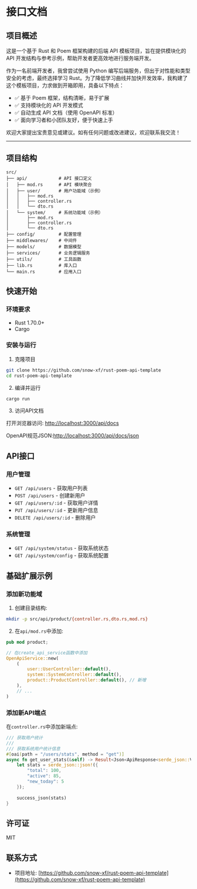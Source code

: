# 接口文档

## 项目概述

这是一个基于 Rust 和 Poem 框架构建的后端 API 模板项目，旨在提供模块化的 API 开发结构与参考示例，帮助开发者更高效地进行服务端开发。

作为一名前端开发者，我曾尝试使用 Python 编写后端服务，但出于对性能和类型安全的考虑，最终选择学习 Rust。为了降低学习曲线并加快开发效率，我构建了这个模板项目，力求做到开箱即用，具备以下特点：
* ✅ 基于 Poem 框架，结构清晰，易于扩展
* ✅ 支持模块化的 API 开发模式
* ✅ 自动生成 API 文档（使用 OpenAPI 标准）
* ✅ 面向学习者和小团队友好，便于快速上手
	
欢迎大家提出宝贵意见或建议。如有任何问题或改进建议，欢迎联系我交流！

-----


## 项目结构

```
src/
├── api/            # API 接口定义
│   ├── mod.rs      # API 模块聚合
│   ├── user/       # 用户功能域（示例）
│   │   ├── mod.rs
│   │   ├── controller.rs
│   │   └── dto.rs
│   └── system/     # 系统功能域（示例）
│       ├── mod.rs
│       ├── controller.rs
│       └── dto.rs
├── config/         # 配置管理
├── middlewares/    # 中间件
├── models/         # 数据模型
├── services/       # 业务逻辑服务
├── utils/          # 工具函数
├── lib.rs          # 库入口
└── main.rs         # 应用入口
```


## 快速开始

### 环境要求

- Rust 1.70.0+
- Cargo

### 安装与运行

1. 克隆项目

```bash
git clone https://github.com/snow-xf/rust-poem-api-template
cd rust-poem-api-template
```

2. 编译并运行

```bash
cargo run
```

3. 访问API文档

打开浏览器访问: [http://localhost:3000/api/docs](http://localhost:3000/api/docs)

OpenAPI规范JSON:[http://localhost:3000/api/docs/json](http://localhost:3000/api/docs/json)

## API接口

### 用户管理

- `GET /api/users` - 获取用户列表
- `POST /api/users` - 创建新用户
- `GET /api/users/:id` - 获取用户详情
- `PUT /api/users/:id` - 更新用户信息
- `DELETE /api/users/:id` - 删除用户

### 系统管理

- `GET /api/system/status` - 获取系统状态
- `GET /api/system/config` - 获取系统配置


## 基础扩展示例

### 添加新功能域

1. 创建目录结构:

```bash
mkdir -p src/api/product/{controller.rs,dto.rs,mod.rs}
```

2. 在`api/mod.rs`中添加:

```rust
pub mod product;

// 在create_api_service函数中添加
OpenApiService::new(
    (
        user::UserController::default(),
        system::SystemController::default(),
        product::ProductController::default(), // 新增
    ),
    // ...
)
```

### 添加新API端点

在`controller.rs`中添加新端点:

```rust
/// 获取用户统计
/// 
/// 获取系统用户统计信息
#[oai(path = "/users/stats", method = "get")]
async fn get_user_stats(&self) -> Result<Json<ApiResponse<serde_json::Value>>> {
    let stats = serde_json::json!({
        "total": 100,
        "active": 85,
        "new_today": 5
    });
    
    success_json(stats)
}
```


## 许可证

MIT

## 联系方式

- 项目地址: [https://github.com/snow-xf/rust-poem-api-template](https://github.com/snow-xf/rust-poem-api-template)
